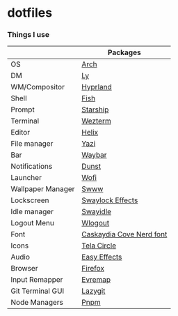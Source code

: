 # dotfiles

### Things I use

|                    | Packages                                                                     |
| ------------------ | ---------------------------------------------------------------------------- |
| OS                 | [Arch](https://archlinux.org/)                                               |
| DM                 | [Ly](https://github.com/fairyglade/ly)                                       |
| WM/Compositor      | [Hyprland](https://hyprland.org/)                                            |
| Shell              | [Fish](https://fishshell.com/)                                               |
| Prompt             | [Starship](https://starship.rs/)                                             |
| Terminal           | [Wezterm](https://wezfurlong.org/wezterm/)                                   |
| Editor             | [Helix](https://helix-editor.com/)                                           |
| File manager       | [Yazi](https://github.com/sxyazi/yazi)                                       |
| Bar                | [Waybar](https://github.com/Alexays/Waybar)                                  |
| Notifications      | [Dunst](https://github.com/dunst-project/dunst)                              |
| Launcher           | [Wofi](https://hg.sr.ht/~scoopta/wofi)                                       |
| Wallpaper Manager  | [Swww](https://github.com/Horus645/swww)                                     |
| Lockscreen         | [Swaylock Effects](https://github.com/mortie/swaylock-effects)               |
| Idle manager       | [Swayidle](https://github.com/swaywm/swayidle)                               |
| Logout Menu        | [Wlogout](https://github.com/ArtsyMacaw/wlogout)                             |
| Font               | [Caskaydia Cove Nerd font](https://www.nerdfonts.com/font-downloads)         |
| Icons              | [Tela Circle](https://github.com/vinceliuice/Tela-circle-icon-theme)         |
| Audio              | [Easy Effects](https://github.com/wwmm/easyeffects)                          |
| Browser            | [Firefox](https://mozilla.org/)                                              |
| Input Remapper     | [Evremap](https://github.com/wez/evremap)                                    |
| Git Terminal GUI   | [Lazygit](https://github.com/jesseduffield/lazygit)                          |
| Node Managers      | [Pnpm](https://pnpm.io/)                                                     |
